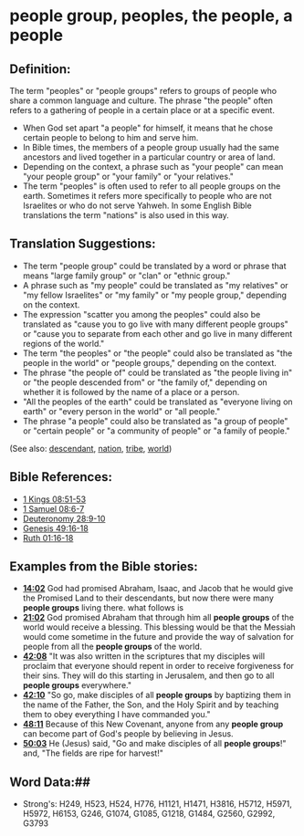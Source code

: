 # people group, peoples, the people, a people #

## Definition: ##

The term "peoples" or "people groups" refers to groups of people who share a common language and culture. The phrase "the people" often refers to a gathering of people in a certain place or at a specific event.

* When God set apart "a people" for himself, it means that he chose certain people to belong to him and serve him.
* In Bible times, the members of a people group usually had the same ancestors and lived together in a particular country or area of land.
* Depending on the context, a phrase such as "your people" can mean "your people group" or "your family" or "your relatives."
* The term "peoples" is often used to refer to all people groups on the earth. Sometimes it refers more specifically to people who are not Israelites or who do not serve Yahweh. In some English Bible translations the term "nations" is also used in this way.

## Translation Suggestions: ##

* The term "people group" could be translated by a word or phrase that means "large family group" or "clan" or "ethnic group."
* A phrase such as "my people" could be translated as "my relatives" or "my fellow Israelites" or "my family" or "my people group," depending on the context.
* The expression "scatter you among the peoples" could also be translated as "cause you to go live with many different people groups" or "cause you to separate from each other and go live in many different regions of the world."
* The term "the peoples" or "the people" could also be translated as "the people in the world" or "people groups," depending on the context.
* The phrase "the people of" could be translated as "the people living in" or "the people descended from" or "the family of," depending on whether it is followed by the name of a place or a person.
* "All the peoples of the earth" could be translated as "everyone living on earth" or "every person in the world" or "all people."
* The phrase "a people" could also be translated as "a group of people" or "certain people" or "a community of people" or "a family of people."

(See also: [descendant](descendant.md), [nation](nation.md), [tribe](tribe.md), [world](../kt/world.md))

## Bible References: ##

* [1 Kings 08:51-53](rc://en/tn/help/1ki/08/51)
* [1 Samuel 08:6-7](rc://en/tn/help/1sa/08/06)
* [Deuteronomy 28:9-10](rc://en/tn/help/deu/28/09)
* [Genesis 49:16-18](rc://en/tn/help/gen/49/16)
* [Ruth 01:16-18](rc://en/tn/help/rut/01/16)

## Examples from the Bible stories: ##

* __[14:02](rc://en/tn/help/obs/14/02)__ God had promised Abraham, Isaac, and Jacob that he would give the Promised Land to their descendants, but now there were many __people groups__  living there. what follows is
* __[21:02](rc://en/tn/help/obs/21/02)__ God promised Abraham that through him all __people groups__  of the world would receive a blessing. This blessing would be that the Messiah would come sometime in the future and provide the way of salvation for people from all the __people groups__  of the world.
* __[42:08](rc://en/tn/help/obs/42/08)__ "It was also written in the scriptures that my disciples will proclaim that everyone should repent in order to receive forgiveness for their sins. They will do this starting in Jerusalem, and then go to all __people groups__  everywhere."
* __[42:10](rc://en/tn/help/obs/42/10)__ "So go, make disciples of all __people groups__  by baptizing them in the name of the Father, the Son, and the Holy Spirit and by teaching them to obey everything I have commanded you."
* __[48:11](rc://en/tn/help/obs/48/11)__ Because of this New Covenant, anyone from any __people group__  can become part of God's people by believing in Jesus.
* __[50:03](rc://en/tn/help/obs/50/03)__ He (Jesus) said, "Go and make disciples of all __people groups__!" and, "The fields are ripe for harvest!"

## Word Data:##

* Strong's: H249, H523, H524, H776, H1121, H1471, H3816, H5712, H5971, H5972, H6153, G246, G1074, G1085, G1218, G1484, G2560, G2992, G3793
